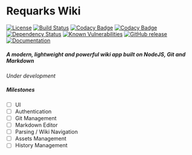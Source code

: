 # Requarks Wiki

[![License](https://img.shields.io/badge/license-AGPLv3-blue.svg)](https://github.com/requarks/wiki/blob/master/LICENSE)
[![Build Status](https://travis-ci.org/Requarks/wiki.svg?branch=master)](https://travis-ci.org/Requarks/wiki)
[![Codacy Badge](https://api.codacy.com/project/badge/Grade/1d0217a3153c4595bdedb322263e55c8)](https://www.codacy.com/app/Requarks/wiki)
[![Codacy Badge](https://api.codacy.com/project/badge/Coverage/df3886d694254a248a7585a90bc5faed)](https://www.codacy.com/app/requarks/wiki)
[![Dependency Status](https://gemnasium.com/badges/github.com/requarks/wiki.svg)](https://gemnasium.com/github.com/requarks/wiki)
[![Known Vulnerabilities](https://snyk.io/test/github/requarks/wiki/badge.svg)](https://snyk.io/test/github/requarks/wiki)
[![GitHub release](https://img.shields.io/github/release/requarks/wiki.svg?maxAge=86400)](https://github.com/requarks/wiki/releases)
[![Documentation](http://inch-ci.org/github/requarks/wiki.svg?branch=master)](https://opsstatus.readme.io/)

##### A modern, lightweight and powerful wiki app built on NodeJS, Git and Markdown
*Under development*

##### Milestones
- [ ] UI
- [ ] Authentication
- [ ] Git Management
- [ ] Markdown Editor
- [ ] Parsing / Wiki Navigation
- [ ] Assets Management
- [ ] History Management